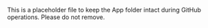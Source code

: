 This is a placeholder file to keep the App folder intact during GitHub operations. Please do not remove.
